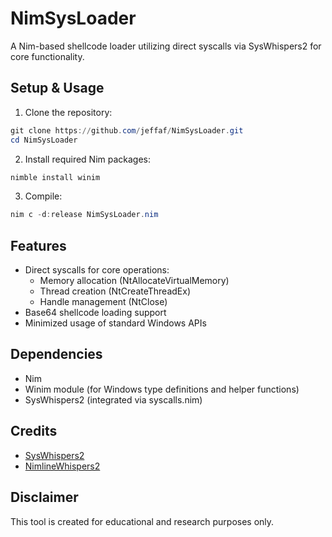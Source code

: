 # NimSysLoader

A Nim-based shellcode loader utilizing direct syscalls via SysWhispers2 for core functionality.

## Setup & Usage

1. Clone the repository:
```powershell
git clone https://github.com/jeffaf/NimSysLoader.git
cd NimSysLoader
```

2. Install required Nim packages:
```powershell
nimble install winim
```

3. Compile:
```powershell
nim c -d:release NimSysLoader.nim
```

## Features
- Direct syscalls for core operations:
  - Memory allocation (NtAllocateVirtualMemory)
  - Thread creation (NtCreateThreadEx)
  - Handle management (NtClose)
- Base64 shellcode loading support
- Minimized usage of standard Windows APIs

## Dependencies
- Nim
- Winim module (for Windows type definitions and helper functions)
- SysWhispers2 (integrated via syscalls.nim)

## Credits
- [SysWhispers2](https://github.com/jthuraisamy/SysWhispers2)
- [NimlineWhispers2](https://github.com/ajpc500/NimlineWhispers2)

## Disclaimer
This tool is created for educational and research purposes only.